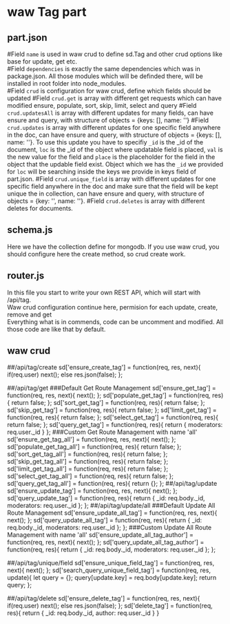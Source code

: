 # waw Tag part

## part.json
#Field `name`
is used in waw crud to define sd.Tag and other crud options like base for update, get etc.<br>
#Field `dependencies`
is exactly the same dependencies which was in package.json. All those modules which will be definded there, will be installed in root folder into node_modules.<br>
#Field `crud` is configuration for waw crud, define which fields should be updated
#Field `crud.get`
is array with different get requests which can have modified ensure, populate, sort, skip, limit, select and query
#Field `crud.updatesAll`
is array with different updates for many fields, can have ensure and query, with structure of objects = {keys: [], name: ''}
#Field `crud.updates`
is array with different updates for one specific field anywhere in the doc, can have ensure and query, with structure of objects = {keys: [], name: ''}. To use this update you have to specifiy `_id` is the _id of the document, `loc` is the _id of the object where updatable field is placed, `val` is the new value for the field and `place` is the placeholder for the field in the object that the updable field exist. Object which we has the `_id` we provided for `loc` will be searching inside the keys we provide in keys field of part.json.
#Field `crud.unique_field`
is array with different updates for one specific field anywhere in the doc and make sure that the field will be kept unique the in collection, can have ensure and query, with structure of objects = {key: '', name: ''}.
#Field `crud.deletes`
is array with different deletes for documents.

## schema.js
Here we have the collection define for mongodb. If you use waw crud, you should configure here the create method, so crud create work.

## router.js
In this file you start to write your own REST API, which will start with /api/tag.<br>
Waw crud configuration continue here, permision for each update, create, remove and get<br>
Everything what is in commends, code can be uncomment and modified. All those code are like that by default.

## waw crud
##/api/tag/create
sd['ensure_create_tag'] = function(req, res, next){
	if(req.user) next();
	else res.json(false);
};

##/api/tag/get
###Default Get Route Management
sd['ensure_get_tag'] = function(req, res, next){
	next();
};
sd['populate_get_tag'] = function(req, res){
	return false;
};
sd['sort_get_tag'] = function(req, res){
	return false;
};
sd['skip_get_tag'] = function(req, res){
	return false;
};
sd['limit_get_tag'] = function(req, res){
	return false;
};
sd['select_get_tag'] = function(req, res){
	return false;
};
sd['query_get_tag'] = function(req, res){
	return {
		moderators: req.user._id
	}
};
###Custom Get Route Management with name 'all'
sd['ensure_get_tag_all'] = function(req, res, next){
	next();
};
sd['populate_get_tag_all'] = function(req, res){
	return false;
};
sd['sort_get_tag_all'] = function(req, res){
	return false;
};
sd['skip_get_tag_all'] = function(req, res){
	return false;
};
sd['limit_get_tag_all'] = function(req, res){
	return false;
};
sd['select_get_tag_all'] = function(req, res){
	return false;
};
sd['query_get_tag_all'] = function(req, res){
	return {};
};
##/api/tag/update
sd['ensure_update_tag'] = function(req, res, next){
	next();
};
sd['query_update_tag'] = function(req, res){
	return {
		_id: req.body._id,
		moderators: req.user._id
	};
};
##/api/tag/update/all
###Default Update All Route Management
sd['ensure_update_all_tag'] = function(req, res, next){
	next();
};
sd['query_update_all_tag'] = function(req, res){
	return {
		_id: req.body._id,
		moderators: req.user._id
	};
};
###Custom Update All Route Management with name 'all'
sd['ensure_update_all_tag_author'] = function(req, res, next){
	next();
};
sd['query_update_all_tag_author'] = function(req, res){
	return {
		_id: req.body._id,
		moderators: req.user._id
	};
};

##/api/tag/unique/field
sd['ensure_unique_field_tag'] = function(req, res, next){
	next();
};
sd['search_query_unique_field_tag'] = function(req, res, update){
	let query = {};
	query[update.key] = req.body[update.key];
	return query;
};

##/api/tag/delete
sd['ensure_delete_tag'] = function(req, res, next){
	if(req.user) next();
	else res.json(false);
};
sd['delete_tag'] = function(req, res){
	return {
		_id: req.body._id,
		author: req.user._id
	}
}